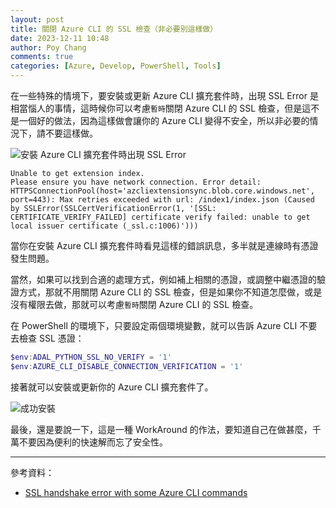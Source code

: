 ```yaml
---
layout: post
title: 關閉 Azure CLI 的 SSL 檢查（非必要別這樣做）
date: 2023-12-11 10:48
author: Poy Chang
comments: true
categories: [Azure, Develop, PowerShell, Tools]
---
```


在一些特殊的情境下，要安裝或更新 Azure CLI 擴充套件時，出現 SSL Error 是相當惱人的事情，這時候你可以考慮`暫時`關閉 Azure CLI 的 SSL 檢查，但是這不是一個好的做法，因為這樣做會讓你的 Azure CLI 變得不安全，所以非必要的情況下，請不要這樣做。

![安裝 Azure CLI 擴充套件時出現 SSL Error](https://i.imgur.com/Z6Wua68.png)

```log
Unable to get extension index.
Please ensure you have network connection. Error detail: HTTPSConnectionPool(host='azcliextensionsync.blob.core.windows.net', port=443): Max retries exceeded with url: /index1/index.json (Caused by SSLError(SSLCertVerificationError(1, '[SSL: CERTIFICATE_VERIFY_FAILED] certificate verify failed: unable to get local issuer certificate (_ssl.c:1006)')))
```

當你在安裝 Azure CLI 擴充套件時看見這樣的錯誤訊息，多半就是連線時有憑證發生問題。

當然，如果可以找到合適的處理方式，例如補上相關的憑證，或調整中繼憑證的驗證方式，那就不用關閉 Azure CLI 的 SSL 檢查，但是如果你不知道怎麼做，或是沒有權限去做，那就可以考慮`暫時`關閉 Azure CLI 的 SSL 檢查。

在 PowerShell 的環境下，只要設定兩個環境變數，就可以告訴 Azure CLI 不要去檢查 SSL 憑證：

```powershell
$env:ADAL_PYTHON_SSL_NO_VERIFY = '1'
$env:AZURE_CLI_DISABLE_CONNECTION_VERIFICATION = '1'
```

接著就可以安裝或更新你的 Azure CLI 擴充套件了。

![成功安裝](https://i.imgur.com/hwKXgvK.png)

最後，還是要說一下，這是一種 WorkAround 的作法，要知道自己在做甚麼，千萬不要因為便利的快速解而忘了安全性。

---

參考資料：

* [SSL handshake error with some Azure CLI commands](https://stackoverflow.com/questions/55463706/ssl-handshake-error-with-some-azure-cli-commands)
